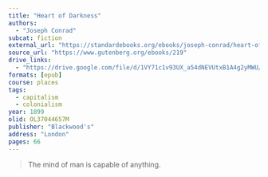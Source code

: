 ```yaml
---
title: "Heart of Darkness"
authors:
  - "Joseph Conrad"
subcat: fiction
external_url: "https://standardebooks.org/ebooks/joseph-conrad/heart-of-darkness/text"
source_url: "https://www.gutenberg.org/ebooks/219"
drive_links:
  - "https://drive.google.com/file/d/1VY71c1v93UX_a54dNEVUtxB1A4g2yMWU/view?usp=drivesdk"
formats: [epub]
course: places
tags:
  - capitalism
  - colonialism
year: 1899
olid: OL37044657M
publisher: "Blackwood's"
address: "London"
pages: 66
---
```


> The mind of man is capable of anything.
